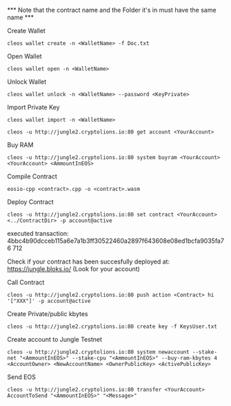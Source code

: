 *** Note that the contract name and the Folder it's in must have the same name ***

Create Wallet 

```cleos wallet create -n <WalletName> -f Doc.txt```

Open Wallet

```cleos wallet open -n <WalletName>```

Unlock Wallet

```cleos wallet unlock -n <WalletName> --password <KeyPrivate>```

Import Private Key

```cleos wallet import -n <WalletName>```

```cleos -u http://jungle2.cryptolions.io:80 get account <YourAccount>```

Buy RAM

```cleos -u http://jungle2.cryptolions.io:80 system buyram <YourAccount> <YourAccount> <AmmountInEOS>```

Compile Contract

```eosio-cpp <contract>.cpp -o <contract>.wasm```

Deploy Contract

```cleos -u http://jungle2.cryptolions.io:80 set contract <YourAccount> <../ContractDir> -p account@active```

executed transaction: 4bbc4b90dcceb115a6e7a1b3ff30522460a2897f643608e08ed1bcfa9035fa76  712 

Check if your contract has been succesfully deployed at: https://jungle.bloks.io/ (Look for your account)

Call Contract

```cleos -u http://jungle2.cryptolions.io:80 push action <Contract> hi '["XXX"]' -p account@active```

Create Private/public kbytes

```cleos -u http://jungle2.cryptolions.io:80 create key -f KeysUser.txt```

Create account to Jungle Testnet

```cleos -u http://jungle2.cryptolions.io:80 system newaccount --stake-net "<AmmountInEOS>" --stake-cpu "<AmmountInEOS>" --buy-ram-kbytes 4 <AccountOwner> <NewAccountName> <OwnerPublicKey> <ActivePublicKey>```

Send EOS

```cleos -u http://jungle2.cryptolions.io:80 transfer <YourAccount> AccountToSend "<AmmountInEOS>" "<Message>"```
